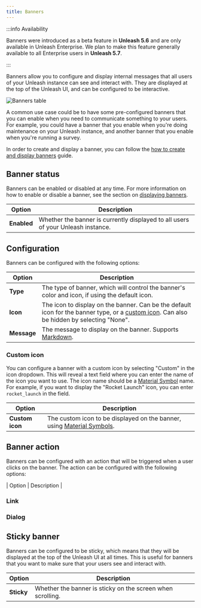 ```yaml
---
title: Banners
---
```


:::info Availability

Banners were introduced as a beta feature in **Unleash 5.6** and are only available in Unleash Enterprise. We plan to make this feature generally available to all Enterprise users in **Unleash 5.7**.

:::

Banners allow you to configure and display internal messages that all users of your Unleash instance can see and interact with. They are displayed at the top of the Unleash UI, and can be configured to be interactive.

![Banners table](/img/banners-table.png)

A common use case could be to have some pre-configured banners that you can enable when you need to communicate something to your users. For example, you could have a banner that you enable when you're doing maintenance on your Unleash instance, and another banner that you enable when you're running a survey.

In order to create and display a banner, you can follow the [how to create and display banners](../how-to/how-to-create-and-display-banners.md) guide.

## Banner status

Banners can be enabled or disabled at any time. For more information on how to enable or disable a banner, see the section on [displaying banners](../how-to/how-to-create-and-display-banners.md#displaying-banners).

| Option      | Description                                                                      |
| ----------- | -------------------------------------------------------------------------------- |
| **Enabled** | Whether the banner is currently displayed to all users of your Unleash instance. |

## Configuration

Banners can be configured with the following options:

| Option      | Description                                                                                                                                                |
| ----------- | ---------------------------------------------------------------------------------------------------------------------------------------------------------- |
| **Type**    | The type of banner, which will control the banner's color and icon, if using the default icon.                                                             |
| **Icon**    | The icon to display on the banner. Can be the default icon for the banner type, or a [custom icon](#custom-icon). Can also be hidden by selecting "None".  |
| **Message** | The message to display on the banner. Supports [Markdown](https://www.markdownguide.org/basic-syntax/).                                                    |

### Custom icon

You can configure a banner with a custom icon by selecting "Custom" in the icon dropdown. This will reveal a text field where you can enter the name of the icon you want to use. The icon name should be a [Material Symbol](https://fonts.google.com/icons) name. For example, if you want to display the "Rocket Launch" icon, you can enter `rocket_launch` in the field.

| Option          | Description                                                                                              |
| --------------- | -------------------------------------------------------------------------------------------------------- |
| **Custom icon** | The custom icon to be displayed on the banner, using [Material Symbols](https://fonts.google.com/icons). |

## Banner action

Banners can be configured with an action that will be triggered when a user clicks on the banner. The action can be configured with the following options:

| Option | Description |

### Link

### Dialog

## Sticky banner

Banners can be configured to be sticky, which means that they will be displayed at the top of the Unleash UI at all times. This is useful for banners that you want to make sure that your users see and interact with.

| Option | Description |
| --- | --- |
| **Sticky** | Whether the banner is sticky on the screen when scrolling. |
